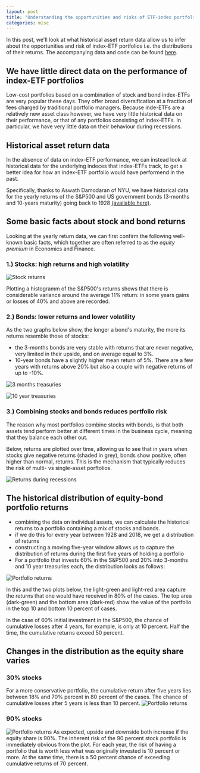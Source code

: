 ```yaml
---
layout: post
title: "Understanding the opportunities and risks of ETF-index portfolios"
categories: misc
---
```


In this post, we'll look at what historical asset return data allow us to infer about the opportunities and risk of index-ETF portfolios i.e. the distributions of their returns. The accompanying data and code can be found [here](https://github.com/matsmaiwald/historical_asset_returns/blob/master/main.ipynb).

<!-- ## Short- and mid-term risks matter for most investors
The reason for looking at value fluctuations of portfolios is that most (private) investors, apart from being interested in the expected return of their portfolio, also care about  -->

## We have little direct data on the performance of index-ETF portfolios
Low-cost portfolios based on a combination of stock and bond index-ETFs are very popular these days. They offer broad diversification at a fraction of fees charged by traditional portfolio managers. Because inde-ETFs are a relatively new asset class however, we have very little historical data on their performance, or that of any portfolios consisting of index-ETFs. In particular, we have very little data on their behaviour during recessions.


## Historical asset return data
In the absence of data on index-ETF performance, we can instead look at historical data for the underlying indeces that index-ETFs track, to get a better idea for how an index-ETF portfolio would have performend in the past.

Specifically, thanks to Aswath Damodaran of NYU, we have historical data for the yearly returns of the S&P500 and US government bonds (3-months and 10-years maturity) going back to 1928 [(available here)](http://pages.stern.nyu.edu/~adamodar/New_Home_Page/datafile/histretSP.html).

## Some basic facts about stock and bond returns

Looking at the yearly return data, we can first confirm the following well-known basic facts, which together are often referred to as the *equity premium* in Economics and Finance.

### 1.) Stocks: high returns and high volatility

![Stock returns](/assets/plots/return_histogramm_S&P500.png)

Plotting a histogramm of the S&P500's returns shows that there is considerable variance around the average 11% return: in some years gains or losses of 40% and above are recorded.

### 2.) Bonds: lower returns and lower volatility
As the two graphs below show, the longer a bond's maturity, the more its returns resemble those of stocks: 

- the 3-months bonds are very stable with returns that are never negative, very limited in their upside, and on average equal to 3%. 
- 10-year bonds have a slightly higher mean return of 5%. There are a few years with returns above 20% but also a couple with negative returns of up to -10%.
  
![3 months treasuries](/assets/plots/return_histogramm_3-months_treasuries.png)

![10 year treasuries](/assets/plots/return_histogramm_10-year_treasuries.png)

### 3.) Combining stocks and bonds reduces portfolio risk
The reason why most portfolios combine stocks with bonds, is that both assets tend perform better at different times in the business cycle, meaning that they balance each other out.

Below, returns are plotted over time, allowing us to see that in years when  stocks give negative returns (shaded in grey), bonds show positive, often higher than normal, returns. This is the mechanism that typically reduces the risk of multi- vs single-asset porftolios.

![Returns during recessions](/assets/plots/returns_during_recessions.png)


## The historical distribution of equity-bond portfolio returns
- combining the data on individual assets, we can calculate the historical returns to a portfolio containing a mix of stocks and bonds.
- if we do this for every year between 1928 and 2018, we get a distribution of returns
- constructing a moving five-year window allows us to capture the distribution of returns during the first five years of holding a portfolio
- For a portfolio that invests 60% in the S&P500 and 20% into 3-months and 10 year treasuries each, the distribution looks as follows: 


![Portfolio returns](/assets/plots/portfolio_returns_60.png)

In this and the two plots below, the light-green and light-red area capture the returns that one would have received in 80% of the cases. The top area (dark-green) and the bottom area (dark-red) show the value of the portfolio in the top 10 and bottom 10 percent of cases.

 In the case of 60% initial investment in the S&P500, the chance of cumulative losses after 4 years, for example, is only at 10 percent. Half the time, the cumulative returns exceed 50 percent.

## Changes in the distribution as the equity share varies

### 30% stocks
For a more conservative portfolio, the cumulative return after five years lies between 18% and 70% percent in 80 percent of the cases. The chance of
cumulative losses after 5 years is less than 10 percent.
![Portfolio returns](/assets/plots/portfolio_returns_30.png)


<!-- Lastly, let's explore how different types of simple index-ETF portfolios would have done
historically. We'll look at portfolios with 30%, 60% and 90% of their assets in stocks.
We then ask the question: how would these portfolios have done historically. In fact, we
ask, how these portfolios would have done over any consecutive 5-year period between
1928 and 2018. For example, we start in the year 1927 and ask what the value of 100 dollars invested would be after *one year* (fill in number). Then we ask what the value of the same 100 dollars invested in 1927 would be after *two years*, i.e. in 1929. We then do the same for the third, fourth and fifth year. Presumably, the value would increase over time, but this does not have to be the case. We then repeat this exercise by looking at the value of a 100 dollars invested in 1928, i.e. looking at the returns in the year 1929, 1930, 1931, 1932 and 1932. Doing this for every year between 1927 and 2013 (we need data up to 2018 to determine the five-year returns for 100 dollars invested in 2013), sorting the portfolio values into five bins, one for each of the five years, and sorting each bin gives us the following graph.  -->

### 90% stocks

![Portfolio returns](/assets/plots/portfolio_returns_90.png)
As expected, upside and downside both increase if the equity share is 90%. The inherent risk of the 90 percent stock portfolio is immediately obvious from the plot. For each year, the risk of having a portfolio that is worth less what was originally invested is 10 percent or more. At the same time, there is a 50 percent chance of exceeding cumulative returns of 70 percent.

<!-- ## Appendix 

- To estimate the true distribution of portfolio returns over a five year horizon, we calculate portfolio returns for all five-year windows in the data.
- we start in the year 1927 and ask what the value of 100 dollars invested would be after *one year*. Then we ask what the value of the same 100 dollars invested in 1927 would be after *two years*, i.e. in 1929 and do the same for the third, fourth and fifth year. 
- we then shift the window by one year and look at the value of a 100 dollars invested in 1928, i.e. looking at the returns in the year 1929, 1930, 1931, 1932 and 1932. 
- Doing this for every year between 1927 and 2013 (we need data up to 2018 to determine the five-year returns for 100 dollars invested in 2013), and plotting returns together, depending on their relative position in the time window gives us the estimated distribution -->
